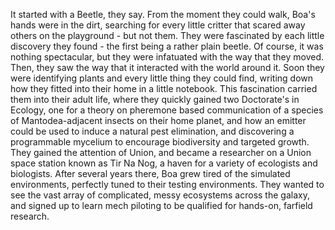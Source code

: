 It started with a Beetle, they say. From the moment they could walk, Boa's hands were in the dirt, searching for every little critter that scared away others on the playground - but not them. They were fascinated by each little discovery they found - the first being a rather plain beetle. Of course, it was nothing spectacular, but they were infatuated with the way that they moved. Then, they saw the way that it interacted with the world around it. Soon they were identifying plants and every little thing they could find, writing down how they fitted into their home in a little notebook. This fascination carried them into their adult life, where they quickly gained two Doctorate's in Ecology, one for a theory on pheremone based communication of a species of Mantodea-adjacent insects on their home planet, and how an emitter could be used to induce a natural pest elimination, and discovering a programmable mycelium to encourage biodiversity and targeted growth. They gained the attention of Union, and became a researcher on a Union space station known as Tir Na Nog, a haven for a variety of ecologists and biologists. After several years there, Boa grew tired of the simulated environments, perfectly tuned to their testing environments. They wanted to see the vast array of complicated, messy ecosystems across the galaxy, and signed up to learn mech piloting to be qualified for hands-on, farfield research.
